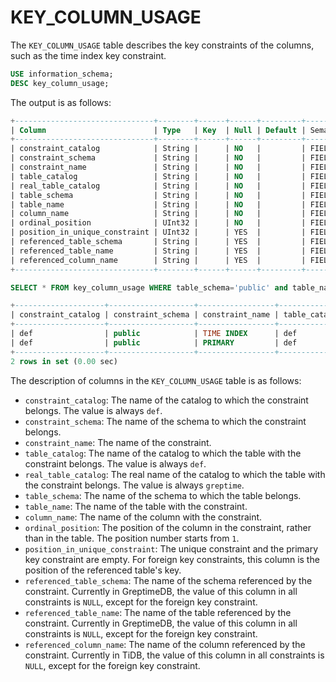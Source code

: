 # KEY_COLUMN_USAGE

The `KEY_COLUMN_USAGE` table describes the key constraints of the columns, such as the time index key constraint.

```sql
USE information_schema;
DESC key_column_usage;
```

The output is as follows:

```sql
+-------------------------------+--------+------+------+---------+---------------+
| Column                        | Type   | Key  | Null | Default | Semantic Type |
+-------------------------------+--------+------+------+---------+---------------+
| constraint_catalog            | String |      | NO   |         | FIELD         |
| constraint_schema             | String |      | NO   |         | FIELD         |
| constraint_name               | String |      | NO   |         | FIELD         |
| table_catalog                 | String |      | NO   |         | FIELD         |
| real_table_catalog            | String |      | NO   |         | FIELD         |
| table_schema                  | String |      | NO   |         | FIELD         |
| table_name                    | String |      | NO   |         | FIELD         |
| column_name                   | String |      | NO   |         | FIELD         |
| ordinal_position              | UInt32 |      | NO   |         | FIELD         |
| position_in_unique_constraint | UInt32 |      | YES  |         | FIELD         |
| referenced_table_schema       | String |      | YES  |         | FIELD         |
| referenced_table_name         | String |      | YES  |         | FIELD         |
| referenced_column_name        | String |      | YES  |         | FIELD         |
+-------------------------------+--------+------+------+---------+---------------+
```

```sql
SELECT * FROM key_column_usage WHERE table_schema='public' and table_name='monitor';
```

```sql
+--------------------+-------------------+-----------------+---------------+--------------------+--------------+------------+-------------+------------------+-------------------------------+-------------------------+-----------------------+------------------------+
| constraint_catalog | constraint_schema | constraint_name | table_catalog | real_table_catalog | table_schema | table_name | column_name | ordinal_position | position_in_unique_constraint | referenced_table_schema | referenced_table_name | referenced_column_name |
+--------------------+-------------------+-----------------+---------------+--------------------+--------------+------------+-------------+------------------+-------------------------------+-------------------------+-----------------------+------------------------+
| def                | public            | TIME INDEX      | def           | greptime           | public       | monitor    | ts          |                1 |                          NULL | NULL                    | NULL                  | NULL                   |
| def                | public            | PRIMARY         | def           | greptime           | public       | monitor    | host        |                1 |                          NULL | NULL                    | NULL                  | NULL                   |
+--------------------+-------------------+-----------------+---------------+--------------------+--------------+------------+-------------+------------------+-------------------------------+-------------------------+-----------------------+------------------------+
2 rows in set (0.00 sec)
```

The description of columns in the `KEY_COLUMN_USAGE` table is as follows:

- `constraint_catalog`: The name of the catalog to which the constraint belongs. The value is always `def`.
- `constraint_schema`: The name of the schema to which the constraint belongs.
- `constraint_name`: The name of the constraint.
- `table_catalog`: The name of the catalog to which the table with the constraint belongs. The value is always `def`.
- `real_table_catalog`: The real name of the catalog to which the table with the constraint belongs. The value is always `greptime`.
- `table_schema`: The name of the schema to which the table belongs.
- `table_name`: The name of the table with the constraint.
- `column_name`: The name of the column with the constraint.
- `ordinal_position`: The position of the column in the constraint, rather than in the table. The position number starts from `1`.
- `position_in_unique_constraint`: The unique constraint and the primary key constraint are empty. For foreign key constraints, this column is the position of the referenced table's key.
- `referenced_table_schema`: The name of the schema referenced by the constraint. Currently in GreptimeDB, the value of this column in all constraints is `NULL`, except for the foreign key constraint.
- `referenced_table_name`: The name of the table referenced by the constraint. Currently in GreptimeDB, the value of this column in all constraints is `NULL`, except for the foreign key constraint.
- `referenced_column_name`: The name of the column referenced by the constraint. Currently in TiDB, the value of this column in all constraints is `NULL`, except for the foreign key constraint.

